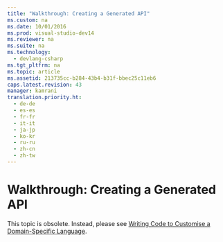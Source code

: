 ```yaml
---
title: "Walkthrough: Creating a Generated API"
ms.custom: na
ms.date: 10/01/2016
ms.prod: visual-studio-dev14
ms.reviewer: na
ms.suite: na
ms.technology: 
  - devlang-csharp
ms.tgt_pltfrm: na
ms.topic: article
ms.assetid: 213735cc-b284-43b4-b31f-bbec25c11eb6
caps.latest.revision: 43
manager: kamrani
translation.priority.ht: 
  - de-de
  - es-es
  - fr-fr
  - it-it
  - ja-jp
  - ko-kr
  - ru-ru
  - zh-cn
  - zh-tw
---
```

# Walkthrough: Creating a Generated API
This topic is obsolete. Instead, please see [Writing Code to Customise a Domain-Specific Language](../VS_IDE/Writing-Code-to-Customise-a-Domain-Specific-Language.md).